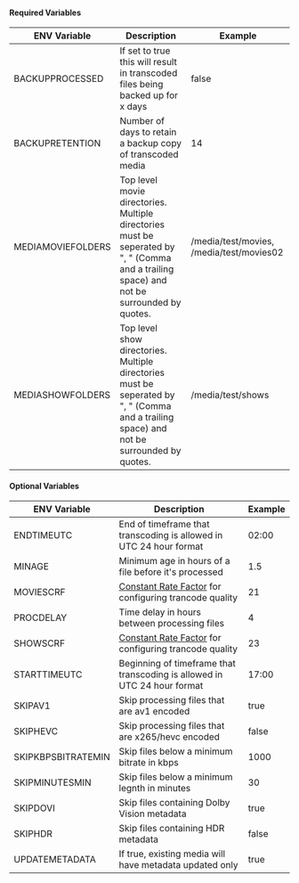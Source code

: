 #### Required Variables
ENV Variable |  Description | Example
---------|---------|---------
BACKUPPROCESSED | If set to true this will result in transcoded files being backed up for x days | false
BACKUPRETENTION | Number of days to retain a backup copy of transcoded media | 14
MEDIAMOVIEFOLDERS | Top level movie directories. Multiple directories must be seperated by ", " (Comma and a trailing space) and not be surrounded by quotes. | /media/test/movies, /media/test/movies02
MEDIASHOWFOLDERS | Top level show directories. Multiple directories must be seperated by ", "  (Comma and a trailing space) and not be surrounded by quotes. | /media/test/shows


#### Optional Variables
ENV Variable | Description | Example
---------|---------|--------
ENDTIMEUTC | End of timeframe that transcoding is allowed in UTC 24 hour format | 02:00
MINAGE | Minimum age in hours of a file before it's processed | 1.5
MOVIESCRF | [Constant Rate Factor](https://trac.ffmpeg.org/wiki/Encode/H.265#:~:text=is%20not%20recommended.-,Constant%20Rate%20Factor%20(CRF),-Use%20this%20mode) for configuring trancode quality | 21
PROCDELAY | Time delay in hours between processing files | 4
SHOWSCRF | [Constant Rate Factor](https://trac.ffmpeg.org/wiki/Encode/H.265#:~:text=is%20not%20recommended.-,Constant%20Rate%20Factor%20(CRF),-Use%20this%20mode) for configuring trancode quality | 23
STARTTIMEUTC | Beginning of timeframe that transcoding is allowed in UTC 24 hour format | 17:00
SKIPAV1 | Skip processing files that are av1 encoded | true
SKIPHEVC | Skip processing files that are x265/hevc encoded | false
SKIPKBPSBITRATEMIN | Skip files below a minimum bitrate in kbps | 1000
SKIPMINUTESMIN | Skip files below a minimum legnth in minutes | 30
SKIPDOVI | Skip files containing Dolby Vision metadata | true
SKIPHDR | Skip files containing HDR metadata | false
UPDATEMETADATA | If true, existing media will have metadata updated only | true
